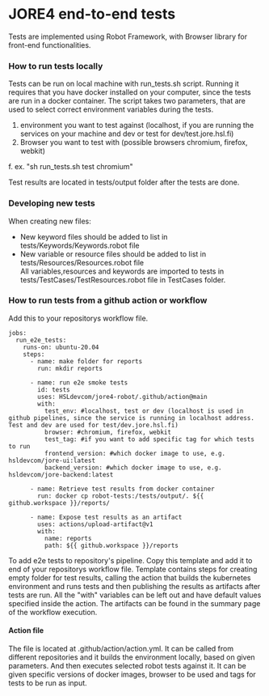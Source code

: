# JORE4 end-to-end tests

Tests are implemented using Robot Framework, with Browser library for front-end functionalities.

### How to run tests locally

Tests can be run on local machine with run_tests.sh script. Running it requires that you have docker installed on your computer, since the tests are run in a docker container.
The script takes two parameters, that are used to select correct environment variables during the tests.

1. environment you want to test against (localhost, if you are running the services on your machine and dev or test for dev/test.jore.hsl.fi)
2. Browser you want to test with (possible browsers chromium, firefox, webkit)

f. ex. "sh run_tests.sh test chromium"

Test results are located in tests/output folder after the tests are done.

### Developing new tests

When creating new files:

- New keyword files should be added to list in tests/Keywords/Keywords.robot file<br/>
- New variable or resource files should be added to list in tests/Resources/Resources.robot file<br/>
  All variables,resources and keywords are imported to tests in tests/TestCases/TestResources.robot file in
  TestCases folder.

### How to run tests from a github action or workflow

Add this to your repositorys workflow file.

```
jobs:
  run_e2e_tests:
    runs-on: ubuntu-20.04
    steps:
      - name: make folder for reports
        run: mkdir reports

      - name: run e2e smoke tests
        id: tests
        uses: HSLdevcom/jore4-robot/.github/action@main
        with:
          test_env: #localhost, test or dev (localhost is used in github pipelines, since the service is running in localhost address. Test and dev are used for test/dev.jore.hsl.fi)
          browser: #chromium, firefox, webkit
          test_tag: #if you want to add specific tag for which tests to run
          frontend_version: #which docker image to use, e.g. hsldevcom/jore-ui:latest
          backend_version: #which docker image to use, e.g. hsldevcom/jore-backend:latest

      - name: Retrieve test results from docker container
        run: docker cp robot-tests:/tests/output/. ${{ github.workspace }}/reports/

      - name: Expose test results as an artifact
        uses: actions/upload-artifact@v1
        with:
          name: reports
          path: ${{ github.workspace }}/reports
```

To add e2e tests to repository's pipeline. Copy this template and add it to end of your repositorys workflow file.
Template contains steps for creating empty folder for test results, calling the action that builds the kubernetes environment and runs tests and then publishing the results as artifacts after tests are run. All the "with" variables can be left out and have default values specified inside the action. The artifacts can be found in the summary page of the workflow execution.

#### Action file

The file is located at .github/action/action.yml.
It can be called from different repositories and it builds the environment locally, based on given parameters. And then executes selected robot tests against it.
It can be given specific versions of docker images, browser to be used and tags for tests to be run as input.
